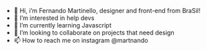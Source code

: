 - 👋 Hi, i’m Fernando Martinello, designer and front-end from BraSil!
- 👀 I’m interested in help devs
- 🌱 I’m currently learning Javascript
- 💞️ I’m looking to collaborate on projects that need design 
- 📫 How to reach me on instagram @martnando
